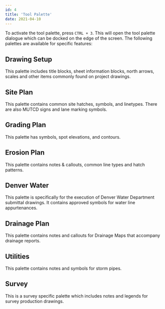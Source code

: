 ```yaml
---
id: 4
title: 'Tool Palette'
date: 2021-04-10
---
```


To activate the tool palette, press `CTRL + 3`. This will open the tool palette dialogue which can be docked on the edge of the screen. The following palettes are available for specific features:

## Drawing Setup

This palette includes title blocks, sheet information blocks, north arrows, scales and other items commonly found on project drawings.

## Site Plan

This palette contains common site hatches, symbols, and linetypes. There are also MUTCD signs and lane marking symbols.

## Grading Plan

This palette has symbols, spot elevations, and contours.

## Erosion Plan

This palette contains notes & callouts, common line types and hatch patterns.

## Denver Water

This palette is specifically for the execution of Denver Water Department submittal drawings. It contains approved symbols for water line appurtenances.

## Drainage Plan

This palette contains notes and callouts for Drainage Maps that accompany drainage reports.

## Utilities

This palette contains notes and symbols for storm pipes.

## Survey

This is a survey specific palette which includes notes and legends for survey production drawings.
